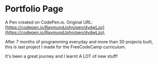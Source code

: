 # Portfolio Page

A Pen created on CodePen.io. Original URL: [https://codepen.io/RaymundJohn/pen/dydwLzo](https://codepen.io/RaymundJohn/pen/dydwLzo).

After 7 months of programming everyday and more than 30 projects built, this is last project I made for the FreeCodeCamp curriculum. 

It's been a great journey and I learnt A LOT of new stuff!